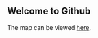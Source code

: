 ## Welcome to Github

The map can be viewed [here](https://chovin.github.io/open-enrollment-classes-introduction-to-github/).
